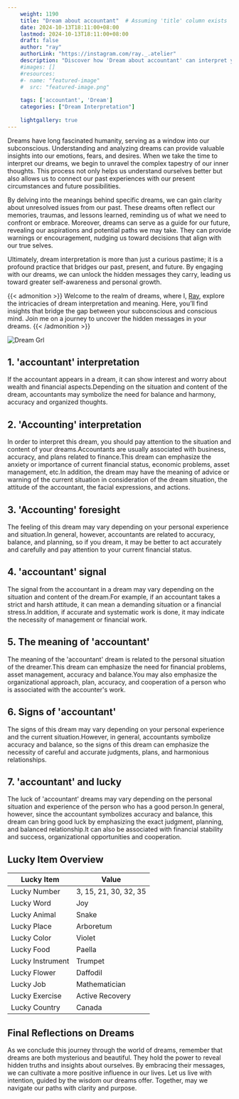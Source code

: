 ```yaml
---
    weight: 1190
    title: "Dream about accountant"  # Assuming 'title' column exists
    date: 2024-10-13T18:11:00+08:00
    lastmod: 2024-10-13T18:11:00+08:00
    draft: false
    author: "ray"
    authorLink: "https://instagram.com/ray._.atelier"
    description: "Discover how 'Dream about accountant' can interpret your future and uncover its significant meanings in your life."
    #images: []
    #resources:
    #- name: "featured-image"
    #  src: "featured-image.png"
    
    tags: ['accountant', 'Dream']
    categories: ["Dream Interpretation"]
    
    lightgallery: true
---
```

    
Dreams have long fascinated humanity, serving as a window into our subconscious. Understanding and analyzing dreams can provide valuable insights into our emotions, fears, and desires. When we take the time to interpret our dreams, we begin to unravel the complex tapestry of our inner thoughts. This process not only helps us understand ourselves better but also allows us to connect our past experiences with our present circumstances and future possibilities.

By delving into the meanings behind specific dreams, we can gain clarity about unresolved issues from our past. These dreams often reflect our memories, traumas, and lessons learned, reminding us of what we need to confront or embrace. Moreover, dreams can serve as a guide for our future, revealing our aspirations and potential paths we may take. They can provide warnings or encouragement, nudging us toward decisions that align with our true selves.

Ultimately, dream interpretation is more than just a curious pastime; it is a profound practice that bridges our past, present, and future. By engaging with our dreams, we can unlock the hidden messages they carry, leading us toward greater self-awareness and personal growth.

{{< admonition >}}
Welcome to the realm of dreams, where I, [Ray](https://instagram.com/ray._.atelier), explore the intricacies of dream interpretation and meaning. Here, you’ll find insights that bridge the gap between your subconscious and conscious mind. Join me on a journey to uncover the hidden messages in your dreams.
{{< /admonition >}}

![Dream Grl](https://cdn.pixabay.com/photo/2017/11/02/03/35/gothic-2910057_1280.jpg "Dream Grl")

## 1. 'accountant' interpretation
If the accountant appears in a dream, it can show interest and worry about wealth and financial aspects.Depending on the situation and content of the dream, accountants may symbolize the need for balance and harmony, accuracy and organized thoughts.

## 2. 'Accounting' interpretation
In order to interpret this dream, you should pay attention to the situation and content of your dreams.Accountants are usually associated with business, accuracy, and plans related to finance.This dream can emphasize the anxiety or importance of current financial status, economic problems, asset management, etc.In addition, the dream may have the meaning of advice or warning of the current situation in consideration of the dream situation, the attitude of the accountant, the facial expressions, and actions.

## 3. 'Accounting' foresight
The feeling of this dream may vary depending on your personal experience and situation.In general, however, accountants are related to accuracy, balance, and planning, so if you dream, it may be better to act accurately and carefully and pay attention to your current financial status.

## 4. 'accountant' signal
The signal from the accountant in a dream may vary depending on the situation and content of the dream.For example, if an accountant takes a strict and harsh attitude, it can mean a demanding situation or a financial stress.In addition, if accurate and systematic work is done, it may indicate the necessity of management or financial work.

## 5. The meaning of 'accountant'
The meaning of the 'accountant' dream is related to the personal situation of the dreamer.This dream can emphasize the need for financial problems, asset management, accuracy and balance.You may also emphasize the organizational approach, plan, accuracy, and cooperation of a person who is associated with the accounter's work.

## 6. Signs of 'accountant'
The signs of this dream may vary depending on your personal experience and the current situation.However, in general, accountants symbolize accuracy and balance, so the signs of this dream can emphasize the necessity of careful and accurate judgments, plans, and harmonious relationships.

## 7. 'accountant' and lucky
The luck of 'accountant' dreams may vary depending on the personal situation and experience of the person who has a good person.In general, however, since the accountant symbolizes accuracy and balance, this dream can bring good luck by emphasizing the exact judgment, planning, and balanced relationship.It can also be associated with financial stability and success, organizational opportunities and cooperation.

## Lucky Item Overview
| Lucky Item          | Value              |
|---------------|--------------------|
| Lucky Number        | 3, 15, 21, 30, 32, 35  |
| Lucky Word          | Joy |
| Lucky Animal        | Snake |
| Lucky Place         | Arboretum     |
| Lucky Color         | Violet     |
| Lucky Food          | Paella      |
| Lucky Instrument    | Trumpet |
| Lucky Flower        | Daffodil    |
| Lucky Job           | Mathematician       |
| Lucky Exercise      | Active Recovery  |
| Lucky Country       | Canada    |


##  Final Reflections on Dreams

As we conclude this journey through the world of dreams, remember that dreams are both mysterious and beautiful. They hold the power to reveal hidden truths and insights about ourselves. By embracing their messages, we can cultivate a more positive influence in our lives. Let us live with intention, guided by the wisdom our dreams offer. Together, may we navigate our paths with clarity and purpose.
